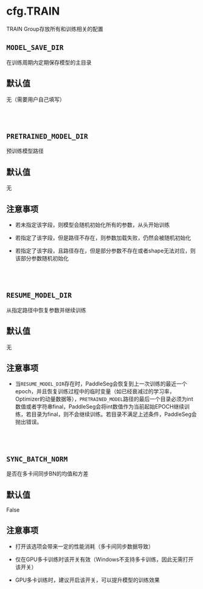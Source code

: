 # cfg.TRAIN

TRAIN Group存放所有和训练相关的配置

## `MODEL_SAVE_DIR`
在训练周期内定期保存模型的主目录

## 默认值
无（需要用户自己填写）

<br/>
<br/>

## `PRETRAINED_MODEL_DIR`
预训练模型路径

## 默认值
无

## 注意事项

* 若未指定该字段，则模型会随机初始化所有的参数，从头开始训练

* 若指定了该字段，但是路径不存在，则参数加载失败，仍然会被随机初始化

* 若指定了该字段，且路径存在，但是部分参数不存在或者shape无法对应，则该部分参数随机初始化

<br/>
<br/>

## `RESUME_MODEL_DIR`
从指定路径中恢复参数并继续训练

## 默认值
无

## 注意事项

* 当`RESUME_MODEL_DIR`存在时，PaddleSeg会恢复到上一次训练的最近一个epoch，并且恢复训练过程中的临时变量（如已经衰减过的学习率，Optimizer的动量数据等），`PRETRAINED_MODEL`路径的最后一个目录必须为int数值或者字符串final，PaddleSeg会将int数值作为当前起始EPOCH继续训练，若目录为final，则不会继续训练。若目录不满足上述条件，PaddleSeg会抛出错误。

<br/>
<br/>

## `SYNC_BATCH_NORM`
是否在多卡间同步BN的均值和方差

## 默认值
False

## 注意事项

* 打开该选项会带来一定的性能消耗（多卡间同步数据导致）

* 仅在GPU多卡训练时该开关有效（Windows不支持多卡训练，因此无需打开该开关）

* GPU多卡训练时，建议开启该开关，可以提升模型的训练效果
